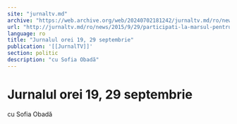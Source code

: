 ```yaml
---
site: "jurnaltv.md"
archive: "https://web.archive.org/web/20240702181242/jurnaltv.md/ro/news/2015/9/29/participati-la-marsul-pentru-inima-quot-10159096/"
url: "http://jurnaltv.md/ro/news/2015/9/29/participati-la-marsul-pentru-inima-quot-10159096/"
language: ro
title: "Jurnalul orei 19, 29 septembrie"
publication: '[[JurnalTV]]'
section: politic
description: "cu Sofia Obadă"
---
```


# Jurnalul orei 19, 29 septembrie

cu Sofia Obadă
